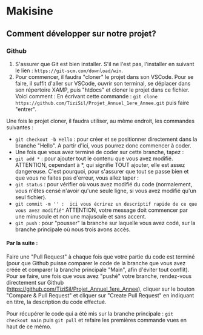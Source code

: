 # Makisine

## Comment développer sur notre projet?

### Github

1. S'assurer que Git est bien installer. S'il ne l'est pas, l'installer en suivant le lien : `https://git-scm.com/download/win`.
2. Pour commencer, il faudra "cloner" le projet dans son VSCode. Pour se faire, il suffit d'aller sur VSCode, ouvrir son terminal, se déplacer dans son répertoire XAMP, puis "htdocs" et cloner le projet dans ce fichier. Voici comment :
   En écrivant cette commande : `git clone https://github.com/TiziSil/Projet_Annuel_1ere_Annee.git` puis faire "entrer".

Une fois le projet cloner, il faudra utiliser, au même endroit, les commandes suivantes :

- `git checkout -b Hello` : pour créer et se positionner directement dans la branche "Hello". A partir d'ici, vous pourrez donc commencer à coder.
- Une fois que vous avez terminé de coder sur cette branche, tapez :
- `git add *` : pour ajouter tout le contenu que vous avez modifié. ATTENTION, cependant à \*, qui signifie TOUT ajouter, elle est assez dangereuse. C'est pourquoi, pour s'assurer que tout se passe bien et que vous ne faites pas d'erreur, vous allez taper :
- `git status` : pour vérifier où vous avez modifié du code (normalement, vous n'êtes censé n'avoir qu'une seule ligne, si vous avez modifié qu'un seul fichier).
- `git commit -m '' :  ici vous écrirez un descriptif rapide de ce que vous avez modifié"` ATTENTION, votre message doit commencer par une minuscule et non une majuscule et sans accent.
- `git push` : pour "pousser" la branche sur laquelle vous avez codé, sur la branche
  principale où nous trois avons accès.

#### Par la suite :

Faire une "Pull Request" à chaque fois que votre partie du code est terminé (pour que Github puisse comparer le code de la branche que vous avez créée et comparer la branche principale "Main", afin d'éviter tout conflit).  
Pour se faire, une fois que vous avez "pushé" votre branche, rendez-vous directement sur Github (https://github.com/TiziSil/Projet_Annuel_1ere_Annee), cliquer sur le bouton "Compare & Pull Request" et cliquer sur "Create Pull Request" en indiquant en titre, la description du code effectué.

Pour récupérer le code qui a été mis sur la branche principale :
`git checkout main` puis `git pull` et refaire les premières commande vues en haut de ce mémo.

